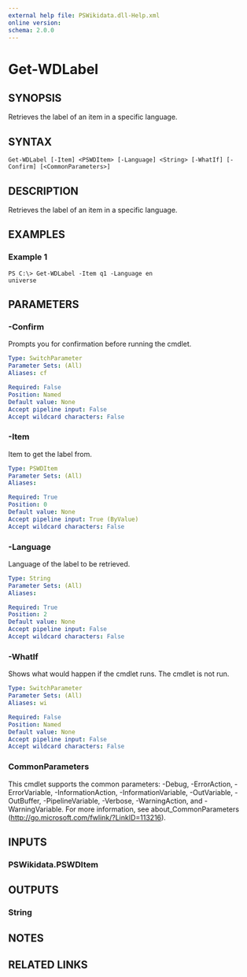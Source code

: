 ```yaml
---
external help file: PSWikidata.dll-Help.xml
online version: 
schema: 2.0.0
---
```


# Get-WDLabel

## SYNOPSIS
Retrieves the label of an item in a specific language.

## SYNTAX

```
Get-WDLabel [-Item] <PSWDItem> [-Language] <String> [-WhatIf] [-Confirm] [<CommonParameters>]
```

## DESCRIPTION
Retrieves the label of an item in a specific language.

## EXAMPLES

### Example 1
```
PS C:\> Get-WDLabel -Item q1 -Language en
universe
```

## PARAMETERS

### -Confirm
Prompts you for confirmation before running the cmdlet.

```yaml
Type: SwitchParameter
Parameter Sets: (All)
Aliases: cf

Required: False
Position: Named
Default value: None
Accept pipeline input: False
Accept wildcard characters: False
```

### -Item
Item to get the label from.

```yaml
Type: PSWDItem
Parameter Sets: (All)
Aliases: 

Required: True
Position: 0
Default value: None
Accept pipeline input: True (ByValue)
Accept wildcard characters: False
```

### -Language
Language of the label to be retrieved.

```yaml
Type: String
Parameter Sets: (All)
Aliases: 

Required: True
Position: 2
Default value: None
Accept pipeline input: False
Accept wildcard characters: False
```

### -WhatIf
Shows what would happen if the cmdlet runs.
The cmdlet is not run.

```yaml
Type: SwitchParameter
Parameter Sets: (All)
Aliases: wi

Required: False
Position: Named
Default value: None
Accept pipeline input: False
Accept wildcard characters: False
```

### CommonParameters
This cmdlet supports the common parameters: -Debug, -ErrorAction, -ErrorVariable, -InformationAction, -InformationVariable, -OutVariable, -OutBuffer, -PipelineVariable, -Verbose, -WarningAction, and -WarningVariable. For more information, see about_CommonParameters (http://go.microsoft.com/fwlink/?LinkID=113216).

## INPUTS

### PSWikidata.PSWDItem

## OUTPUTS

### String

## NOTES

## RELATED LINKS

